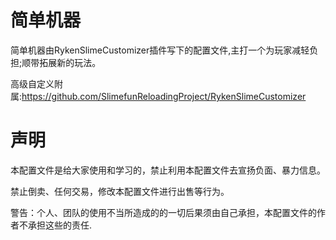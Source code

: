 # 简单机器
简单机器由RykenSlimeCustomizer插件写下的配置文件,主打一个为玩家减轻负担;顺带拓展新的玩法。

高级自定义附属:https://github.com/SlimefunReloadingProject/RykenSlimeCustomizer

# 声明
本配置文件是给大家使用和学习的，禁止利用本配置文件去宣扬负面、暴力信息。

禁止倒卖、任何交易，修改本配置文件进行出售等行为。

警告：个人、团队的使用不当所造成的的一切后果须由自己承担，本配置文件的作者不承担这些的责任.

